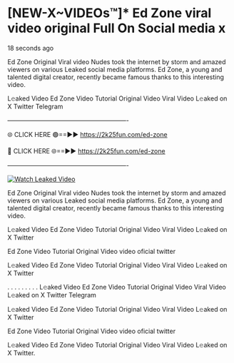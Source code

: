 # [NEW-X~VIDEOs™]* Ed Zone viral video original Full On Social media x

18 seconds ago

Ed Zone Original Viral video Nudes took the internet by storm and amazed viewers on various Leaked social media platforms. Ed Zone, a young and talented digital creator, recently became famous thanks to this interesting video.

L𝚎aked Video Ed Zone Video Tutorial Original Video Viral Video L𝚎aked on X Twitter Telegram

———————————————————-

🌐 CLICK HERE 🟢==►► https://2k25fun.com/ed-zone

🔴 CLICK HERE 🌐==►► https://2k25fun.com/ed-zone

———————————————————-

[![Watch Leaked Video](https://miro.medium.com/v2/resize:fit:828/format:webp/1*cilzJN44JGOrTw9NJCrNHA.gif "Watch Leaked Video")](https://2k25fun.com/ed-zone)

Ed Zone Original Viral video Nudes took the internet by storm and amazed viewers on various Leaked social media platforms. Ed Zone, a young and talented digital creator, recently became famous thanks to this interesting video.

L𝚎aked Video Ed Zone Video Tutorial Original Video Viral Video L𝚎aked on X Twitter

Ed Zone Video Tutorial Original Video video oficial twitter

L𝚎aked Video Ed Zone Video Tutorial Original Video Viral Video L𝚎aked on X Twitter

. . . . . . . . . L𝚎aked Video Ed Zone Video Tutorial Original Video Viral Video L𝚎aked on X Twitter Telegram

L𝚎aked Video Ed Zone Video Tutorial Original Video Viral Video L𝚎aked on X Twitter

Ed Zone Video Tutorial Original Video video oficial twitter

L𝚎aked Video Ed Zone Video Tutorial Original Video Viral Video L𝚎aked on X Twitter.